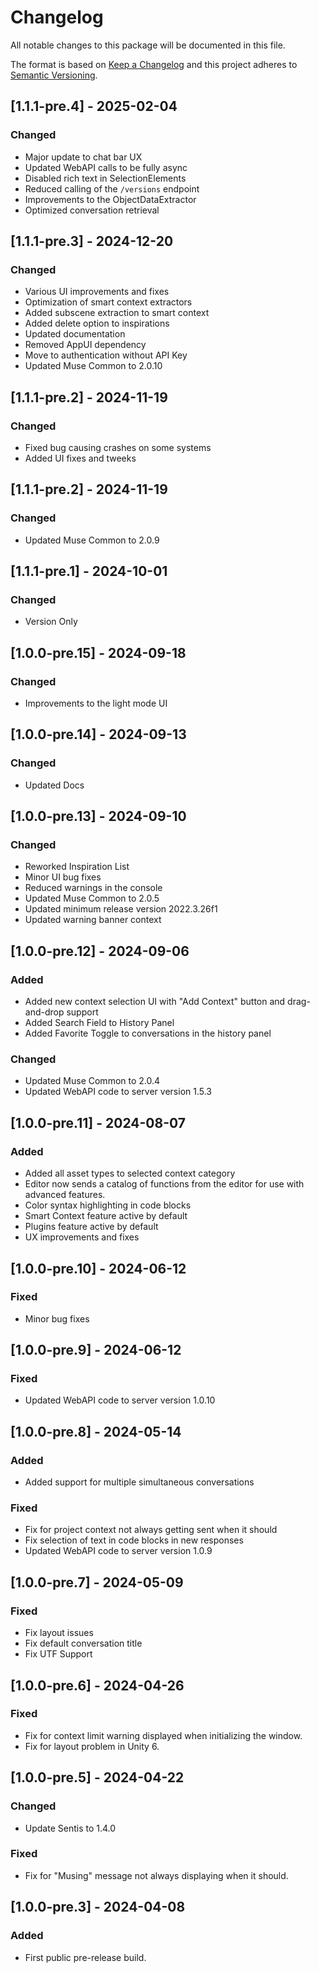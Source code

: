 # Changelog
All notable changes to this package will be documented in this file.

The format is based on [Keep a Changelog](http://keepachangelog.com/en/1.0.0/)
and this project adheres to [Semantic Versioning](http://semver.org/spec/v2.0.0.html).

## [1.1.1-pre.4] - 2025-02-04

### Changed
- Major update to chat bar UX
- Updated WebAPI calls to be fully async
- Disabled rich text in SelectionElements
- Reduced calling of the `/versions` endpoint
- Improvements to the ObjectDataExtractor
- Optimized conversation retrieval

## [1.1.1-pre.3] - 2024-12-20

### Changed
- Various UI improvements and fixes
- Optimization of smart context extractors
- Added subscene extraction to smart context
- Added delete option to inspirations
- Updated documentation
- Removed AppUI dependency
- Move to authentication without API Key
- Updated Muse Common to 2.0.10

## [1.1.1-pre.2] - 2024-11-19

### Changed
- Fixed bug causing crashes on some systems
- Added UI fixes and tweeks

## [1.1.1-pre.2] - 2024-11-19

### Changed
- Updated Muse Common to 2.0.9

## [1.1.1-pre.1] - 2024-10-01

### Changed
- Version Only

## [1.0.0-pre.15] - 2024-09-18

### Changed
- Improvements to the light mode UI

## [1.0.0-pre.14] - 2024-09-13

### Changed
- Updated Docs

## [1.0.0-pre.13] - 2024-09-10

### Changed
- Reworked Inspiration List
- Minor UI bug fixes
- Reduced warnings in the console
- Updated Muse Common to 2.0.5
- Updated minimum release version 2022.3.26f1
- Updated warning banner context

## [1.0.0-pre.12] - 2024-09-06

### Added
- Added new context selection UI with "Add Context" button and drag-and-drop support
- Added Search Field to History Panel
- Added Favorite Toggle to conversations in the history panel

### Changed
- Updated Muse Common to 2.0.4
- Updated WebAPI code to server version 1.5.3


## [1.0.0-pre.11] - 2024-08-07

### Added
- Added all asset types to selected context category
- Editor now sends a catalog of functions from the editor for use with advanced features.
- Color syntax highlighting in code blocks
- Smart Context feature active by default
- Plugins feature active by default
- UX improvements and fixes

## [1.0.0-pre.10] - 2024-06-12

### Fixed
- Minor bug fixes

## [1.0.0-pre.9] - 2024-06-12

### Fixed
- Updated WebAPI code to server version 1.0.10

## [1.0.0-pre.8] - 2024-05-14

### Added
- Added support for multiple simultaneous conversations

### Fixed
- Fix for project context not always getting sent when it should
- Fix selection of text in code blocks in new responses
- Updated WebAPI code to server version 1.0.9

## [1.0.0-pre.7] - 2024-05-09

### Fixed
- Fix layout issues
- Fix default conversation title
- Fix UTF Support

## [1.0.0-pre.6] - 2024-04-26

### Fixed
- Fix for context limit warning displayed when initializing the window.
- Fix for layout problem in Unity 6.


## [1.0.0-pre.5] - 2024-04-22

### Changed
- Update Sentis to 1.4.0

### Fixed
- Fix for "Musing" message not always displaying when it should.


## [1.0.0-pre.3] - 2024-04-08

### Added
- First public pre-release build.

